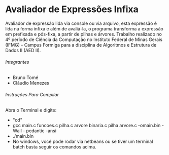 # Avaliador de Expressões Infixa

Avaliador de expressão lida via console ou via arquivo, esta expressão é lida na forma infixa e além de avaliá-la, o programa transforma a expressão em prefixada e pós-fixa, a partir de pilhas e árvores. Trabalho realizado no 4º período de Ciência da Computação no Instituto Federal de Minas Gerais (IFMG) - Campus Formiga para a disciplina de Algoritmos e Estrutura de Dados II (AED II).


###### Integrantes
- Bruno Tomé
- Cláudio Menezes

###### Instruções Para Compilar

Abra o Terminal e digite:
- "cd<DIRETORIO>"
- gcc main.c funcoes.c pilha.c arvore binaria.c pilha arvore.c -omain.bin -Wall - pedantic -ansi
- ./main.bin
- No windows, você pode rodar via netbeans ou se tiver um terminal batch basta seguir os comandos acima.